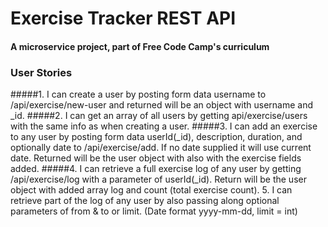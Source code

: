 # Exercise Tracker REST API

#### A microservice project, part of Free Code Camp's curriculum

### User Stories

#####1. I can create a user by posting form data username to /api/exercise/new-user and returned will be an object with username and _id.
#####2. I can get an array of all users by getting api/exercise/users with the same info as when creating a user.
#####3. I can add an exercise to any user by posting form data userId(_id), description, duration, and optionally date to /api/exercise/add. If no date supplied it will use current date. Returned will be the user object with also with the exercise fields added.
#####4. I can retrieve a full exercise log of any user by getting /api/exercise/log with a parameter of userId(_id). Return will be the user object with added array log and count (total exercise count).
5. I can retrieve part of the log of any user by also passing along optional parameters of from & to or limit. (Date format yyyy-mm-dd, limit = int)

